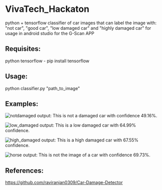 # VivaTech_Hackaton

python + tensorflow classifier of car images that can label the image with: "not car", "good car", "low damaged car" and "highly damaged car" for usage in android studio for the G-Scan APP

## Requisites:
python
tensorflow - pip install tensorflow


## Usage:
python classifier.py "path_to_image"

## Examples:
![notdamaged](https://user-images.githubusercontent.com/7142404/40572881-9fa7e468-60b7-11e8-9f30-f3a5c06c0423.jpg)
output: This is not a damaged car with confidence 49.16%.

![low_damaged](https://user-images.githubusercontent.com/7142404/40572876-7e1e1d9e-60b7-11e8-9930-0efcf40deeae.jpg)
output: This is a low damaged car with 64.99% confidence.

![high_damaged](https://user-images.githubusercontent.com/7142404/40572891-bb24b496-60b7-11e8-9f0e-504bbbc61a80.jpg)
output: This is a high damaged car with 67.55% confidence.

![horse](https://user-images.githubusercontent.com/7142404/40572904-eaccc418-60b7-11e8-897c-cba96aa859b5.jpg)
output: This is not the image of a car with confidence 69.73%.

## References:
https://github.com/raviranjan0309/Car-Damage-Detector
